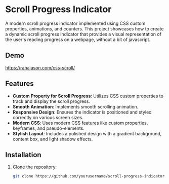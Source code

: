 # Scroll Progress Indicator

A modern scroll progress indicator implemented using CSS custom properties, animations, and counters. This project showcases how to create a dynamic scroll progress indicator that provides a visual representation of the user's reading progress on a webpage, without a bit of javascript.

## Demo

https://rahajason.com/css-scroll/  <!-- Add a link to your demo GIF or video here -->

## Features

- **Custom Property for Scroll Progress**: Utilizes CSS custom properties to track and display the scroll progress.
- **Smooth Animation**: Implements smooth scrolling animation.
- **Responsive Design**: Ensures the indicator is positioned and styled correctly on various screen sizes.
- **Modern CSS**: Uses modern CSS features like custom properties, keyframes, and pseudo-elements.
- **Stylish Layout**: Includes a polished design with a gradient background, content box, and light shadow effects.

## Installation

1. Clone the repository:
   ```sh
   git clone https://github.com/yourusername/scroll-progress-indicator.git

